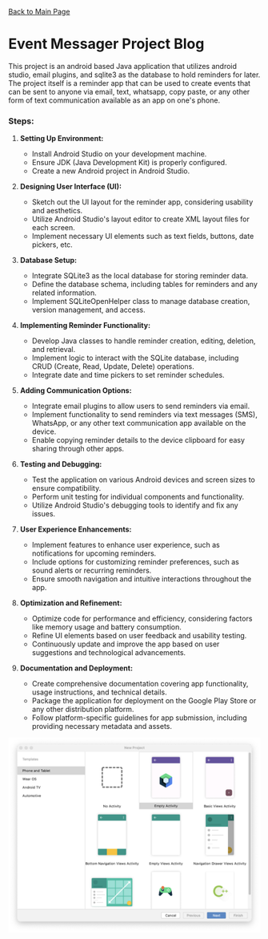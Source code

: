 [Back to Main Page](https://neatpatel.github.io)
# Event Messager Project Blog
This project is an android based Java application that utilizes android studio, email plugins, and sqlite3 as the database to hold reminders for later. The project itself is a reminder app that can be used to create events that can be sent to anyone via email, text, whatsapp, copy paste, or any other form of text communication available as an app on one's phone. 

### Steps:

1. **Setting Up Environment:**
   - Install Android Studio on your development machine.
   - Ensure JDK (Java Development Kit) is properly configured.
   - Create a new Android project in Android Studio.

2. **Designing User Interface (UI):**
   - Sketch out the UI layout for the reminder app, considering usability and aesthetics.
   - Utilize Android Studio's layout editor to create XML layout files for each screen.
   - Implement necessary UI elements such as text fields, buttons, date pickers, etc.

3. **Database Setup:**
   - Integrate SQLite3 as the local database for storing reminder data.
   - Define the database schema, including tables for reminders and any related information.
   - Implement SQLiteOpenHelper class to manage database creation, version management, and access.

4. **Implementing Reminder Functionality:**
   - Develop Java classes to handle reminder creation, editing, deletion, and retrieval.
   - Implement logic to interact with the SQLite database, including CRUD (Create, Read, Update, Delete) operations.
   - Integrate date and time pickers to set reminder schedules.

5. **Adding Communication Options:**
   - Integrate email plugins to allow users to send reminders via email.
   - Implement functionality to send reminders via text messages (SMS), WhatsApp, or any other text communication app available on the device.
   - Enable copying reminder details to the device clipboard for easy sharing through other apps.

6. **Testing and Debugging:**
   - Test the application on various Android devices and screen sizes to ensure compatibility.
   - Perform unit testing for individual components and functionality.
   - Utilize Android Studio's debugging tools to identify and fix any issues.

7. **User Experience Enhancements:**
   - Implement features to enhance user experience, such as notifications for upcoming reminders.
   - Include options for customizing reminder preferences, such as sound alerts or recurring reminders.
   - Ensure smooth navigation and intuitive interactions throughout the app.

8. **Optimization and Refinement:**
   - Optimize code for performance and efficiency, considering factors like memory usage and battery consumption.
   - Refine UI elements based on user feedback and usability testing.
   - Continuously update and improve the app based on user suggestions and technological advancements.

9. **Documentation and Deployment:**
   - Create comprehensive documentation covering app functionality, usage instructions, and technical details.
   - Package the application for deployment on the Google Play Store or any other distribution platform.
   - Follow platform-specific guidelines for app submission, including providing necessary metadata and assets.

![](https://github.com/NeatPatel/eventMessager/blob/main/src/images/eventMessagerBlogImg1.png?raw=true)
